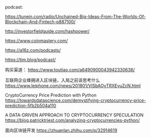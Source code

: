 podcast: 

https://tunein.com/radio/Unchained-Big-Ideas-From-The-Worlds-Of-Blockchain-And-Fintech-p887100/

http://investorfieldguide.com/hashpower/

https://www.coinmastery.com/

https://a16z.com/podcasts/

https://tim.blog/podcast/

购买渠道：
https://www.toutiao.com/a6490900043942330638/

互联网企业蜂拥进入区块链，入局之前该思考什么
https://www.leiphone.com/news/201801/VISbAOyTRXEyuZcN.html

CryptoCurrency Price Prediction with Python
https://towardsdatascience.com/demystifying-cryptocurrency-price-prediction-5fb2b504a110

A DATA-DRIVEN APPROACH TO CRYPTOCURRENCY SPECULATION
https://blog.patricktriest.com/analyzing-cryptocurrencies-python/

面向区块链开发
https://zhuanlan.zhihu.com/p/32914619